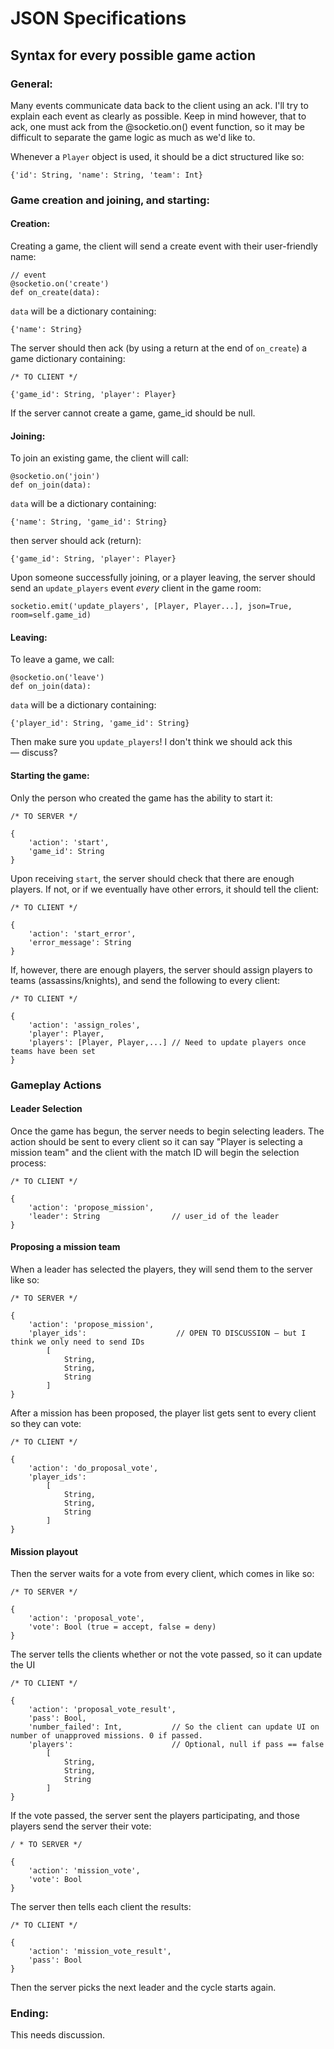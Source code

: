 # JSON Specifications
## Syntax for every possible game action

### General:

Many events communicate data back to the client using an ack. I'll try to explain each event as clearly as possible. Keep in mind however, that to ack, one must ack from the @socketio.on() event function, so it may be difficult to separate the game logic as much as we'd like to. 

Whenever a `Player` object is used, it should be a dict structured like so:

	{'id': String, 'name': String, 'team': Int}

### Game creation and joining, and starting:

#### Creation:

Creating a game, the client will send a create event with their user-friendly name:

	// event
	@socketio.on('create')
	def on_create(data):
	
`data` will be a dictionary containing:

	{'name': String}
	
The server should then ack (by using a return at the end of `on_create`) a game dictionary containing:

	/* TO CLIENT */

	{'game_id': String, 'player': Player}

If the server cannot create a game, game_id should be null.

#### Joining:

To join an existing game, the client will call:

	@socketio.on('join')
	def on_join(data):

`data` will be a dictionary containing:

	{'name': String, 'game_id': String}
	
then server should ack (return):

	{'game_id': String, 'player': Player}

	
Upon someone successfully joining, or a player leaving, the server should send an `update_players` event *every* client in the game room:

    socketio.emit('update_players', [Player, Player...], json=True, room=self.game_id)
      
#### Leaving:

To leave a game, we call:

	@socketio.on('leave')
	def on_join(data):
	
`data` will be a dictionary containing:

	{'player_id': String, 'game_id': String}
	
Then make sure you `update_players`! I don't think we should ack this — discuss?

#### Starting the game:

Only the person who created the game has the ability to start it:

	/* TO SERVER */

	{
		'action': 'start',
		'game_id': String
	}

Upon receiving `start`, the server should check that there are enough players. If not, or if we eventually have other errors, it should tell the client:

	/* TO CLIENT */

	{
		'action': 'start_error',
		'error_message': String
	}
	
If, however, there are enough players, the server should assign players to teams (assassins/knights), and send the following to every client:

	/* TO CLIENT */

	{
		'action': 'assign_roles',
		'player': Player,
		'players': [Player, Player,...] // Need to update players once teams have been set
	}

### Gameplay Actions

#### Leader Selection

Once the game has begun, the server needs to begin selecting leaders. The action should be sent to every client so it can say "Player is selecting a mission team" and the client with the match ID will begin the selection process:
	
	/* TO CLIENT */

	{
		'action': 'propose_mission',
		'leader': String 				// user_id of the leader
	}

#### Proposing a mission team

When a leader has selected the players, they will send them to the server like so:

	/* TO SERVER */
	
	{
		'action': 'propose_mission',
		'player_ids': 					 // OPEN TO DISCUSSION — but I think we only need to send IDs
			[
				String,
				String,
				String
			]
	}

After a mission has been proposed, the player list gets sent to every client so they can vote:

	/* TO CLIENT */
	
	{
		'action': 'do_proposal_vote',
		'player_ids':
			[
				String,
				String,
				String
			]
	}
	
#### Mission playout

Then the server waits for a vote from every client, which comes in like so:

	/* TO SERVER */
	
	{
		'action': 'proposal_vote',
		'vote': Bool (true = accept, false = deny) 
	}

The server tells the clients whether or not the vote passed, so it can update the UI
	
	/* TO CLIENT */
	
	{
		'action': 'proposal_vote_result',
		'pass': Bool,
		'number_failed': Int, 			// So the client can update UI on number of unapproved missions. 0 if passed.
		'players': 						// Optional, null if pass == false
			[
				String, 
				String, 
				String
			]
	}

If the vote passed, the server sent the players participating, and those players send the server their vote:

	/ * TO SERVER */
	
	{
		'action': 'mission_vote',
		'vote': Bool
	}
	
The server then tells each client the results:

	/* TO CLIENT */
	
	{
		'action': 'mission_vote_result',
		'pass': Bool
	}

Then the server picks the next leader and the cycle starts again.

### Ending:

This needs discussion.





























